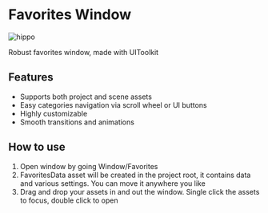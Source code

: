 # Favorites Window

![hippo](https://media0.giphy.com/media/v1.Y2lkPTc5MGI3NjExOGg2a2kyY2gxdnhxNjFjcXI2bDFxNXF5bHk2MXJoNHRsYzdrcW02OSZlcD12MV9pbnRlcm5hbF9naWZfYnlfaWQmY3Q9Zw/5H9AU2LqKsi0aJXdnE/giphy.gif)

Robust favorites window, made with UIToolkit

## Features
- Supports both project and scene assets
- Easy categories navigation via scroll wheel or UI buttons
- Highly customizable
- Smooth transitions and animations

## How to use
1. Open window by going Window/Favorites
2. FavoritesData asset will be created in the project root, it contains data and various settings. You can move it anywhere you like
3. Drag and drop your assets in and out the window. Single click the assets to focus, double click to open
